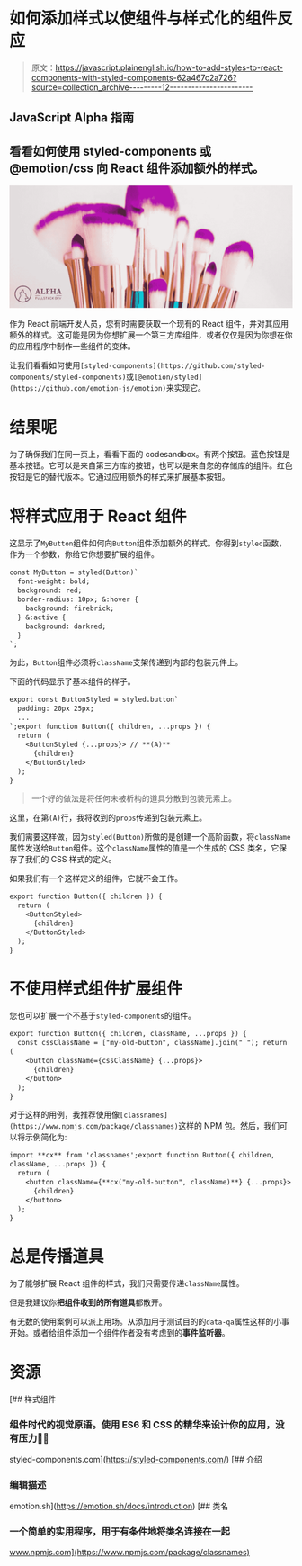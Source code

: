 # 如何添加样式以使组件与样式化的组件反应

> 原文：<https://javascript.plainenglish.io/how-to-add-styles-to-react-components-with-styled-components-62a467c2a726?source=collection_archive---------12----------------------->

## JavaScript Alpha 指南

## 看看如何使用 styled-components 或@emotion/css 向 React 组件添加额外的样式。

![](img/7719f0d44ece6f9dcd6867ead9922c33.png)

作为 React 前端开发人员，您有时需要获取一个现有的 React 组件，并对其应用额外的样式。这可能是因为你想扩展一个第三方库组件，或者仅仅是因为你想在你的应用程序中制作一些组件的变体。

让我们看看如何使用`[styled-components](https://github.com/styled-components/styled-components)`或`[@emotion/styled](https://github.com/emotion-js/emotion)`来实现它。

# 结果呢

为了确保我们在同一页上，看看下面的 codesandbox。有两个按钮。蓝色按钮是基本按钮。它可以是来自第三方库的按钮，也可以是来自您的存储库的组件。红色按钮是它的替代版本。它通过应用额外的样式来扩展基本按钮。

# 将样式应用于 React 组件

这显示了`MyButton`组件如何向`Button`组件添加额外的样式。你得到`styled`函数，作为一个参数，你给它你想要扩展的组件。

```
const MyButton = styled(Button)`
  font-weight: bold;
  background: red;
  border-radius: 10px; &:hover {
    background: firebrick;
  } &:active {
    background: darkred;
  }
`;
```

为此，`Button`组件必须将`className`支架传递到内部的包装元件上。

下面的代码显示了基本组件的样子。

```
export const ButtonStyled = styled.button`
  padding: 20px 25px;
  ...
`;export function Button({ children, ...props }) {
  return (
    <ButtonStyled {...props}> // **(A)**
      {children}
    </ButtonStyled>
  );
}
```

> 一个好的做法是将任何未被析构的道具分散到包装元素上。

这里，在第`(A)`行，我将收到的`props`传递到包装元素上。

我们需要这样做，因为`styled(Button)`所做的是创建一个高阶函数，将`className`属性发送给`Button`组件。这个`className`属性的值是一个生成的 CSS 类名，它保存了我们的 CSS 样式的定义。

如果我们有一个这样定义的组件，它就不会工作。

```
export function Button({ children }) {
  return (
    <ButtonStyled>
      {children}
    </ButtonStyled>
  );
}
```

# 不使用样式组件扩展组件

您也可以扩展一个不基于`styled-components`的组件。

```
export function Button({ children, className, ...props }) {
  const cssClassName = ["my-old-button", className].join(" "); return (
    <button className={cssClassName} {...props}>
      {children}
    </button>
  );
}
```

对于这样的用例，我推荐使用像`[classnames](https://www.npmjs.com/package/classnames)`这样的 NPM 包。然后，我们可以将示例简化为:

```
import **cx** from 'classnames';export function Button({ children, className, ...props }) {
  return (
    <button className={**cx("my-old-button", className)**} {...props}>
      {children}
    </button>
  );
}
```

# 总是传播道具

为了能够扩展 React 组件的样式，我们只需要传递`className`属性。

但是我建议你**把组件收到的所有道具**都散开。

有无数的使用案例可以派上用场。从添加用于测试目的的`data-qa`属性这样的小事开始。或者给组件添加一个组件作者没有考虑到的**事件监听器**。

# 资源

[](https://styled-components.com/) [## 样式组件

### 组件时代的视觉原语。使用 ES6 和 CSS 的精华来设计你的应用，没有压力💅🏾

styled-components.com](https://styled-components.com/) [](https://emotion.sh/docs/introduction) [## 介绍

### 编辑描述

emotion.sh](https://emotion.sh/docs/introduction) [](https://www.npmjs.com/package/classnames) [## 类名

### 一个简单的实用程序，用于有条件地将类名连接在一起

www.npmjs.com](https://www.npmjs.com/package/classnames)
